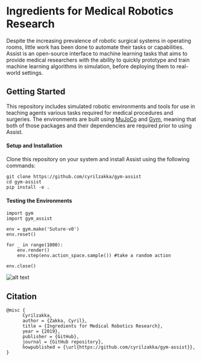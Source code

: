 # Ingredients for Medical Robotics Research
Despite the increasing prevalence of robotic surgical systems in operating rooms, little work has been done to automate their tasks or capabilities. Assist is an open-source interface to machine learning tasks that aims to provide medical researchers with the ability to quickly prototype and train machine learning algorithms in simulation, before deploying them to real-world settings.

## Getting Started
This repository includes simulated robotic environments and tools for use in teaching agents various tasks required for medical procedures and surgeries.
The environments are built using [MuJoCo](https://github.com/openai/mujoco-py#obtaining-the-binaries-and-license-key) and [Gym](https://github.com/openai/gym), meaning that both of those packages and their dependencies are required prior to using Assist.

#### Setup and Installation
Clone this repository on your system and install Assist using the following commands:

    
    git clone https://github.com/cyrilzakka/gym-assist
    cd gym-assist
    pip install -e .
    

#### Testing the Environments

    
    import gym
    import gym_assist
    
    env = gym.make('Suture-v0')
    env.reset()
    
    for _ in range(1000):
        env.render()
        env.step(env.action_space.sample()) #take a random action
    
    env.close()

![alt text](https://cyrilzakka.github.io/assets/posts/post1/suture.jpg)


## Citation
    @misc {
          Cyrilzakka,
          author = {Zakka, Cyril},
          title = {Ingredients for Medical Robotics Research},
          year = {2019},
          publisher = {GitHub},
          journal = {GitHub repository},
          howpublished = {\url{https://github.com/cyrilzakka/gym-assist}},
    }
